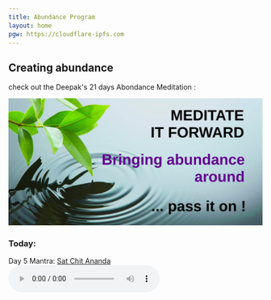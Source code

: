 ```yaml
---
title: Abundance Program
layout: home
pgw: https://cloudflare-ipfs.com
---
```

## Creating abundance

check out the Deepak's 21 days Abondance Meditation :

[![Abundance21](21-days-abundance-program/medit-forward.jpg)](21-days-abundance-program/)

### Today:

Day 5 Mantra: [Sat Chit Ananda](https://duckduckgo.com/?q=Sat+Chit+Ananda) <!-- vérité conscience et grâce -->
<audio title="Day 5" src="{{page.pgw}}/ipfs/{{site.data.ipfs.qm}}/21 Days of Abundance - Day 05-1qMc739s1DY.mp3" type="audio/mp3" controls=1></audio>



